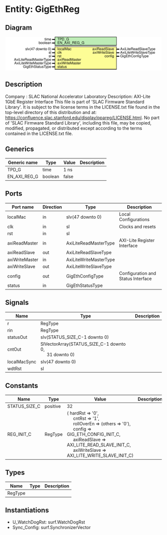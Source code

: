 # Entity: GigEthReg

## Diagram

![Diagram](GigEthReg.svg "Diagram")
## Description

Company    : SLAC National Accelerator Laboratory
Description: AXI-Lite 1GbE Register Interface
This file is part of 'SLAC Firmware Standard Library'.
It is subject to the license terms in the LICENSE.txt file found in the
top-level directory of this distribution and at:
   https://confluence.slac.stanford.edu/display/ppareg/LICENSE.html.
No part of 'SLAC Firmware Standard Library', including this file,
may be copied, modified, propagated, or distributed except according to
the terms contained in the LICENSE.txt file.
## Generics

| Generic name | Type    | Value | Description |
| ------------ | ------- | ----- | ----------- |
| TPD_G        | time    | 1 ns  |             |
| EN_AXI_REG_G | boolean | false |             |
## Ports

| Port name      | Direction | Type                   | Description                        |
| -------------- | --------- | ---------------------- | ---------------------------------- |
| localMac       | in        | slv(47 downto 0)       | Local Configurations               |
| clk            | in        | sl                     | Clocks and resets                  |
| rst            | in        | sl                     |                                    |
| axiReadMaster  | in        | AxiLiteReadMasterType  | AXI-Lite Register Interface        |
| axiReadSlave   | out       | AxiLiteReadSlaveType   |                                    |
| axiWriteMaster | in        | AxiLiteWriteMasterType |                                    |
| axiWriteSlave  | out       | AxiLiteWriteSlaveType  |                                    |
| config         | out       | GigEthConfigType       | Configuration and Status Interface |
| status         | in        | GigEthStatusType       |                                    |
## Signals

| Name         | Type                                                                                     | Description |
| ------------ | ---------------------------------------------------------------------------------------- | ----------- |
| r            | RegType                                                                                  |             |
| rin          | RegType                                                                                  |             |
| statusOut    | slv(STATUS_SIZE_C-1 downto 0)                                                            |             |
| cntOut       | SlVectorArray(STATUS_SIZE_C-1 downto 0,<br><span style="padding-left:20px"> 31 downto 0) |             |
| localMacSync | slv(47 downto 0)                                                                         |             |
| wdtRst       | sl                                                                                       |             |
## Constants

| Name          | Type     | Value                                                                                                                                                                                                                                                                                                                                                                                                                                       | Description |
| ------------- | -------- | ------------------------------------------------------------------------------------------------------------------------------------------------------------------------------------------------------------------------------------------------------------------------------------------------------------------------------------------------------------------------------------------------------------------------------------------- | ----------- |
| STATUS_SIZE_C | positive |  32                                                                                                                                                                                                                                                                                                                                                                                                                                         |             |
| REG_INIT_C    | RegType  |  (       hardRst       => '0',<br><span style="padding-left:20px">       cntRst        => '1',<br><span style="padding-left:20px">       rollOverEn    => (others => '0'),<br><span style="padding-left:20px">       config        => GIG_ETH_CONFIG_INIT_C,<br><span style="padding-left:20px">       axiReadSlave  => AXI_LITE_READ_SLAVE_INIT_C,<br><span style="padding-left:20px">       axiWriteSlave => AXI_LITE_WRITE_SLAVE_INIT_C) |             |
## Types

| Name    | Type | Description |
| ------- | ---- | ----------- |
| RegType |      |             |
## Instantiations

- U_WatchDogRst: surf.WatchDogRst
- Sync_Config: surf.SynchronizerVector
